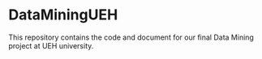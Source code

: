 # DataMiningUEH
This repository contains the code and document for our final Data Mining project at UEH university.
